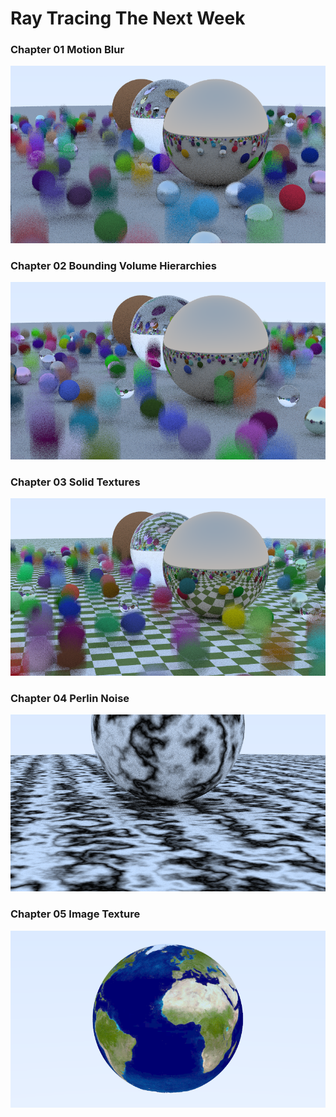 # Ray Tracing The Next Week

### Chapter 01 Motion Blur

![](Chapter01/output.png)

### Chapter 02 Bounding Volume Hierarchies

![](Chapter02/output.png)

### Chapter 03 Solid Textures

![](Chapter03/output.png)

### Chapter 04 Perlin Noise

![](Chapter04/output.png)

### Chapter 05 Image Texture

![](Chapter05/output.png)